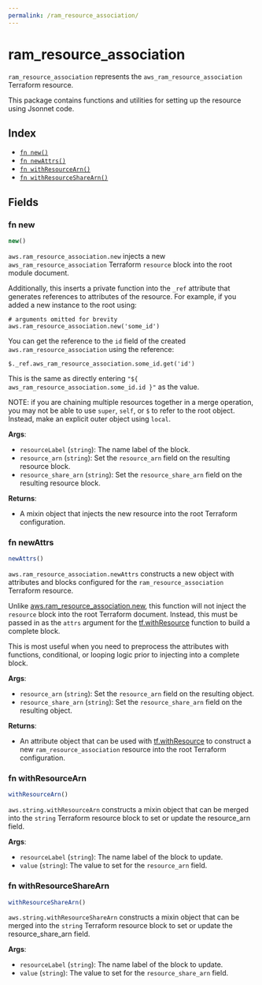 ```yaml
---
permalink: /ram_resource_association/
---
```


# ram_resource_association

`ram_resource_association` represents the `aws_ram_resource_association` Terraform resource.



This package contains functions and utilities for setting up the resource using Jsonnet code.


## Index

* [`fn new()`](#fn-new)
* [`fn newAttrs()`](#fn-newattrs)
* [`fn withResourceArn()`](#fn-withresourcearn)
* [`fn withResourceShareArn()`](#fn-withresourcesharearn)

## Fields

### fn new

```ts
new()
```


`aws.ram_resource_association.new` injects a new `aws_ram_resource_association` Terraform `resource`
block into the root module document.

Additionally, this inserts a private function into the `_ref` attribute that generates references to attributes of the
resource. For example, if you added a new instance to the root using:

    # arguments omitted for brevity
    aws.ram_resource_association.new('some_id')

You can get the reference to the `id` field of the created `aws.ram_resource_association` using the reference:

    $._ref.aws_ram_resource_association.some_id.get('id')

This is the same as directly entering `"${ aws_ram_resource_association.some_id.id }"` as the value.

NOTE: if you are chaining multiple resources together in a merge operation, you may not be able to use `super`, `self`,
or `$` to refer to the root object. Instead, make an explicit outer object using `local`.

**Args**:
  - `resourceLabel` (`string`): The name label of the block.
  - `resource_arn` (`string`): Set the `resource_arn` field on the resulting resource block.
  - `resource_share_arn` (`string`): Set the `resource_share_arn` field on the resulting resource block.

**Returns**:
- A mixin object that injects the new resource into the root Terraform configuration.


### fn newAttrs

```ts
newAttrs()
```


`aws.ram_resource_association.newAttrs` constructs a new object with attributes and blocks configured for the `ram_resource_association`
Terraform resource.

Unlike [aws.ram_resource_association.new](#fn-new), this function will not inject the `resource`
block into the root Terraform document. Instead, this must be passed in as the `attrs` argument for the
[tf.withResource](https://github.com/tf-libsonnet/core/tree/main/docs#fn-withresource) function to build a complete block.

This is most useful when you need to preprocess the attributes with functions, conditional, or looping logic prior to
injecting into a complete block.

**Args**:
  - `resource_arn` (`string`): Set the `resource_arn` field on the resulting object.
  - `resource_share_arn` (`string`): Set the `resource_share_arn` field on the resulting object.

**Returns**:
  - An attribute object that can be used with [tf.withResource](https://github.com/tf-libsonnet/core/tree/main/docs#fn-withresource) to construct a new `ram_resource_association` resource into the root Terraform configuration.


### fn withResourceArn

```ts
withResourceArn()
```

`aws.string.withResourceArn` constructs a mixin object that can be merged into the `string`
Terraform resource block to set or update the resource_arn field.



**Args**:
  - `resourceLabel` (`string`): The name label of the block to update.
  - `value` (`string`): The value to set for the `resource_arn` field.


### fn withResourceShareArn

```ts
withResourceShareArn()
```

`aws.string.withResourceShareArn` constructs a mixin object that can be merged into the `string`
Terraform resource block to set or update the resource_share_arn field.



**Args**:
  - `resourceLabel` (`string`): The name label of the block to update.
  - `value` (`string`): The value to set for the `resource_share_arn` field.
